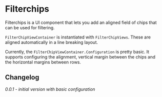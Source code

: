 # Filterchips

Filterchips is a UI component that lets you add an aligned field of chips that can be used for filtering.

`FilterChipViewContainer` is instantiated with `FilterChipViews`. These are aligned automatically in a line breaking layout.

Currently, the `FilterChipViewContainer.Configuration` is pretty basic.
It supports configuring the alignment, vertical margin between the chips and the horizontal margins between rows.

## Changelog
*0.0.1 - initial version with basic configuration*
